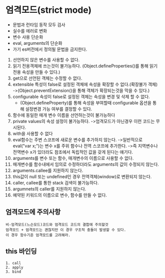 

# 엄격모드(strict mode)
- 문법과 런타임 동작 모두 검사
- 실수를 에러로 변화
- 변수 사용 단순화
- eval, arguments의  단순화
- 가기 es버전에서 정의될 문법을 금지한다.

1. 선언하지 않은 변수를 사용할 수 없다.
2. 읽기 전용객체에 쓰는것이 불가능하다.
(Object.defineProperties()를 통해 읽기전용 속성을 만들 수 있다.)
3. get으로 선언된 객체는 수정할 수 없다.
4. extensible 특성이 false로 설정된 객체에 속성을 확장할 수 없다.(확장불가 객체)
->(Object.preventExtension()을 통해 객체가 확장되는것을 막을 수 있다.)
5. configurable 속성이 false로 설정된 객체는 속성을 변경 및 삭제 할 수 없다.
 	- (Object.defineProperty)를 통해 속성을 부여할때 configurable 옵션을 통해 설정변경 가능 여부를 결정할 수 있다.
6. 함수에 동일한 매개 변수 이름을 선언하는것이 불가능하다
7. private values의 속성 설정이 불가능하다.
->엄격모드가 아닌경우 이런 코드는 무시된다.
8. with을 사용할 수 없다
9. eval함수는 주변 스코프에 새로운 변수를 추가하지 않는다.
	->일반적으로 eval("var x;")는 변수 x를 주위 함수나 전역 스코프에 추가한다.
	->즉 지역변수나 전역변수 x가 있더라도 참조에서 독립적인 값을 갖게 된다는 얘기다.
10. arguments를 변수 또는 함수, 매개변수의 이름으로 사용할 수 없다.
11. 매개변수를 함수내에서 임의로 수정하더라도 arguments의 값이 수정되지 않는다.
12. arguments.callee를 지원하지 않는다.
13.  this값이 null 또는 undefined인 경우 전역객체(window)로 변환되지 않는다.
14.  caller, callee를 통한 stack 검색이 불가능하다.
15.  argumnets의 caller를 지원하지 않는다.
16. 예약된 키워드의 이름으로 변수, 함수를 만들 수 없다.

## 엄격모드에 주의사항
    비-엄격모드(느슨모드)코드와 엄격모드 코드의 결합에 주의할것
    엄격모드 + 엄격모드는 괜찮지만 이 경우 구조적 충돌이 발생할 수 있다.
    이 경우 함수기준 엄격모드를 고려해라.


## this 바인딩
	1. call
	2. apply
	3. bind
 
